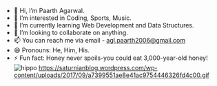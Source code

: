 - 👋 Hi, I’m Paarth Agarwal.
- 👀 I’m interested in Coding, Sports, Music.
- 🌱 I’m currently learning Web Development and Data Structures.
- 💞️ I’m looking to collaborate on anything.
- 📫 You can reach me via email - agl.paarth2006@gmail.com
- 😄 Pronouns: He, Him, His.
- ⚡ Fun fact: Honey never spoils-you could eat 3,000-year-old honey!
![hippo](https://media3.giphy.com/media/aUovxH8Vf9qDu/giphy.gif)
https://saturnianblog.wordpress.com/wp-content/uploads/2017/09/a7399551ae8e41ac9754446326fd4c00.gif
